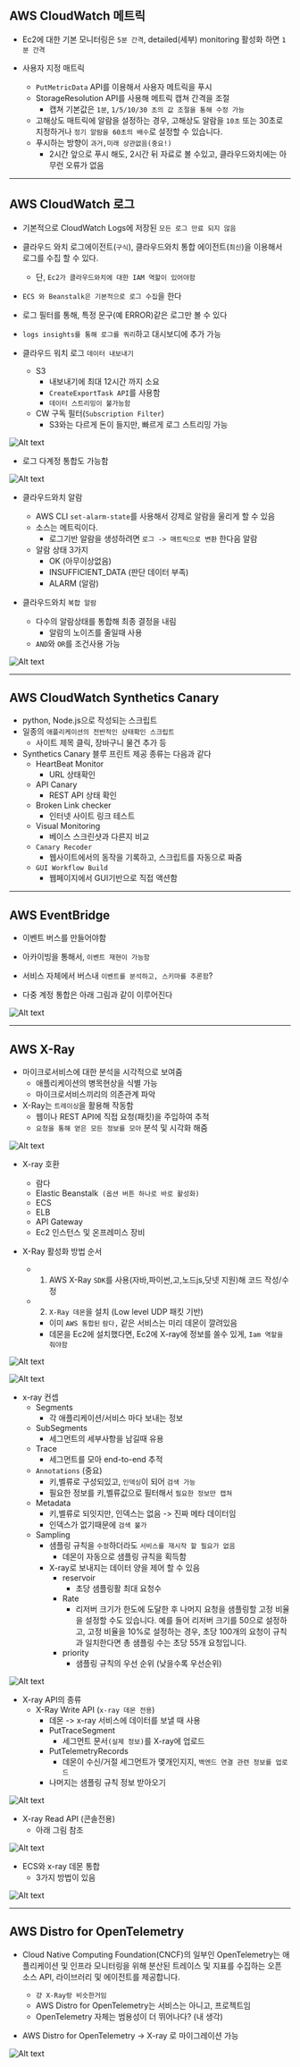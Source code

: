  ## AWS CloudWatch 메트릭


 - Ec2에 대한 기본 모니터링은 `5분 간격`, detailed(세부) monitoring 활성화 하면 `1분 간격`

- 사용자 지정 매트릭
  - `PutMetricData` API를 이용해서 사용자 메트릭을 푸시
  - StorageResolution API를 사용해 메트릭 캡쳐 간격을 조절
    - 캡쳐 기본값은 `1분`,  `1/5/10/30 초의 값 조절을 통해 수정 가능`
  - 고해상도 매트릭에 알람을 설정하는 경우, 고해상도 알람을 `10초` 또는 30초로 지정하거나 `정기 알람을 60초의 배수`로 설정할 수 있습니다.
  - 푸시하는 방향이 `과거,미래 상관없음(중요!)`
    - 2시간 앞으로 푸시 해도, 2시간 뒤 자료로 볼 수있고, 클라우드와치에는 아무런 오류가 없음

------------------------

## AWS CloudWatch 로그

- 기본적으로 CloudWatch Logs에 저장된 `모든 로그 만료 되지 않음`
- 클라우드 와치 로그에이전트(`구식`), 클라우드와치 통합 에이전트(`최신`)을 이용해서 로그를 수집 할 수 있다. 
  - 단, `Ec2가 클라우드와치에 대한 IAM 역할이 있어야함`

- `ECS 와 Beanstalk은 기본적으로 로그 수집`을 한다

- 로그 필터를 통해, 특정 문구(예 ERROR)같은 로그만 볼 수 있다
- `logs insights를 통해 로그를 쿼리`하고 대시보디에 추가 가능



- 클라우드 워치 로그 `데이터 내보내기`
  - S3
    - 내보내기에 최대 12시간 까지 소요
    - `CreateExportTask API`를 사용함
    - `데이터 스트리밍이 불가능함`
  - CW 구독 필터(`Subscription Filter`)
    - S3와는 다르게 돈이 들지만, 빠르게 로그 스트리밍 가능

![Alt text](../etc/image3/cw_%EA%B5%AC%EB%8F%85%ED%95%84%ED%84%B01.png)


- 로그 다계정 통합도 가능함

![Alt text](../etc/image3/cw_%EB%8B%A4%EA%B3%84%EC%A0%95%ED%86%B5%ED%95%A9.png)




- 클라우드와치 알람
  - AWS CLI `set-alarm-state`를 사용해서 강제로 알람을 울리게 할 수 있음
  - 소스는 메트릭이다.
    - 로그기반 알람을 생성하려면 `로그 -> 매트릭으로 변환` 한다음 알람
  - 알람 상태 3가지
    - OK (아무이상없음)
    - INSUFFICIENT_DATA (판단 데이터 부족)
    - ALARM (알람)

- 클라우드와치 `복합 알람`
  - 다수의 알람상태를 통합해 최종 결정을 내림
    - 알람의 노이즈를 줄일때 사용
  - `AND`와 `OR`를 조건사용 가능

![Alt text](../etc/image3/cw_%EB%B3%B5%ED%95%A9%EC%95%8C%EB%9E%8C.png)



-------------------


## AWS CloudWatch Synthetics Canary

- python, Node.js으로 작성되는 스크립트
- 일종의 `애플리케이션의 전반적인 상태확인 스크립트`
  - 사이트 제목 클릭, 장바구니 물건 추가 등
- Synthetics Canary 블루 프린트 제공 종류는 다음과 같다
  - HeartBeat Monitor 
    - URL 상태확인
  - API Canary
    - REST API 상태 확인
  - Broken Link checker
    - 인터넷 사이트 링크 테스트
  - Visual Monitoring
    - 베이스 스크린샷과 다른지 비교
  - `Canary Recoder`
    - 웹사이트에서의 동작을 기록하고, 스크립트를 자동으로 짜줌
  - `GUI Workflow Build`
    - 웹페이지에서 GUI기반으로 직접 액션함



----------------

## AWS EventBridge


- 이벤트 버스를 만들어야함 
- 아카이빙을 통해서, `이벤트 재현이 가능함`
- 서비스 자체에서 버스내 `이벤트를 분석하고, 스키마를 추론함`?


- 다중 계정 통합은 아래 그림과 같이 이루어진다


![Alt text](../etc/image3/%EC%9D%B4%EB%B2%A4%ED%8A%B8%EB%B8%8C%EB%A6%BF%EC%A7%80.png)




----------

## AWS X-Ray

- 마이크로서비스에 대한 분석을 시각적으로 보여줌
  - 애플리케이션의 병목현상을 식별 가능
  - 마이크로서비스끼리의 의존관계 파악
- X-Ray는 `트레이싱`을 활용해 작동함
  - 웹이나 REST API에 직접 요청(패킷)을 주입하여 추적
  - `요청을 통해 얻은 모든 정보를 모아` 분석 및 시각화 해줌


![Alt text](../etc/image3/x-ray_%EC%8B%9C%EA%B0%81%ED%99%94.png)



- X-ray 호환
  - 람다
  - Elastic Beanstalk` (옵션 버튼 하나로 바로 활성화)`
  - ECS
  - ELB
  - API Gateway
  - Ec2 인스턴스 및 온프레미스 장비


- X-Ray 활성화 방법 순서
  - 1. AWS X-Ray `SDK`를 사용(자바,파이썬,고,노드js,닷넷 지원)해 코드 작성/수정
  - 2. `X-Ray 데몬`을 설치 (Low level UDP 패킷 기반)
    - 이미 `AWS 통합된` `람다,` 같은 서비스는 미리 데몬이 깔려있음
    - 데몬을 Ec2에 설치했다면, Ec2에 X-ray에 정보를 쏠수 있게, `Iam 역할을 줘야함`


![Alt text](../etc/image3/x-ray_sdk1.png)

![Alt text](../etc/image3/x-ray_%EC%9E%91%EB%8F%991.png)



- x-ray 컨셉
  - Segments
    - 각 애플리케이션/서비스 마다 보내는 정보
  - SubSegments
    - 세그먼트의 세부사항을 남길때 유용
  - Trace
    - 세그먼트를 모아 end-to-end 추적
  - `Annotations` (중요)
    - 키,벨류로 구성되있고, `인덱싱`이 되어 `검색 가능`
    - 필요한 정보를 키,벨류값으로 필터해서 `필요한 정보만 캡쳐`
  - Metadata
    - 키,벨류로 되잇지만, 인덱스는 없음 -> 진짜 메타 데이터임
    - 인덱스가 없기때문에 `검색 불가`
  - Sampling
    - 샘플링 규칙을 `수정`하더라도 `서비스를 재시작 할 필요가 없음`
      - 데몬이 자동으로 샘플링 규칙을 획득함
    - X-ray로 보내지는 데이터 양을 제어 할 수 있음
      - reservoir
        - 초당 샘플링활 최대 요청수
      - Rate
        - 리저버 크기가 한도에 도달한 후 나머지 요청을 샘플링할 고정 비율을 설정할 수도 있습니다. 예를 들어 리저버 크기를 50으로 설정하고, 고정 비율을 10%로 설정하는 경우, 초당 100개의 요청이 규칙과 일치한다면 총 샘플링 수는 초당 55개 요청입니다.
      - priority 
        - 샘플링 규칙의 우선 순위 (낮을수록 우선순위)


![Alt text](../etc/image3/x-ray_%EC%83%98%ED%94%8C%EB%A7%811.png)



- X-ray API의 종류
  - X-Ray Write API (`x-ray 데몬 전용`)
    - 데몬 -> x-ray 서비스에 데이터를 보낼 때 사용
    - PutTraceSegment
      - 세그먼트 문서`(실제 정보)`를 X-ray에 업로드
    - PutTelemetryRecords
      - 데몬이 수신/거절 세그먼트가 몇개인지지, `백엔드 연결 관련 정보를 업로드`
    - 나머지는 샘플링 규칙 정보 받아오기


![Alt text](../etc/image3/x-ray_%EC%93%B0%EA%B8%B0.png)



  - X-ray Read API (콘솔전용)
    - 아래 그림 참조

![Alt text](../etc/image3/x_ray_%EC%9D%BD%EA%B8%B0.png)





- ECS와 x-ray 데몬 통합
  - 3가지 방법이 있음

![Alt text](../etc/image3/x-ray_ecs%ED%86%B5%ED%95%A9.png)


-----------------------

## AWS Distro for OpenTelemetry


- Cloud Native Computing Foundation(CNCF)의 일부인 OpenTelemetry는 애플리케이션 및 인프라 모니터링을 위해 분산된 트레이스 및 지표를 수집하는 오픈 소스 API, 라이브러리 및 에이전트를 제공합니다. 
  - `걍 X-Ray랑 비슷한거임`
  - AWS Distro for OpenTelemetry는 서비스는 아니고, 프로젝트임
  - OpenTelemetry 자체는 범용성이 더 뛰어나다? (내 생각)



- AWS Distro for OpenTelemetry -> X-ray 로 마이그레이션 가능

![Alt text](../etc/image3/x-ray_%EC%98%A4%ED%94%88.png)















